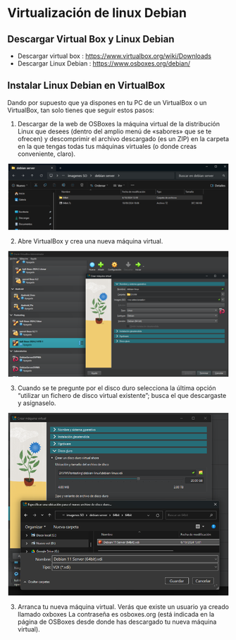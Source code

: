 # Virtualización de linux Debian 

## Descargar Virtual Box y Linux Debian
 - Descargar virtual box : https://www.virtualbox.org/wiki/Downloads
 - Descargar Linux Debian : https://www.osboxes.org/debian/

 ## Instalar Linux Debian en VirtualBox

  Dando por supuesto que ya dispones en tu PC de un VirtualBox o un VirtualBox, tan solo tienes que seguir estos pasos:

1. Descargar de la web de OSBoxes la máquina virtual de la distribución Linux que desees (dentro del amplio menú de «sabores» que se te ofrecen) y descomprimir el archivo descargado (es un ZIP) en la carpeta en la que tengas todas tus máquinas virtuales (o donde creas conveniente, claro).

<p align="center">
<img src="img/img01.png" width="500">
</p>


2. Abre VirtualBox y crea una nueva máquina virtual. 

<p align="center">
<img src="img/img02.png" width="500">
</p>


3. Cuando se te pregunte por el disco duro selecciona la última opción “utilizar un fichero de disco virtual existente”; busca el que descargaste y asígnaselo.

<p align="center">
<img src="img/img03.png" width="500">
</p>

3. Arranca tu nueva máquina virtual. Verás que existe un usuario ya creado llamado oxboxes La contraseña es osboxes.org (está indicada en la página de OSBoxes desde donde has descargado tu nueva máquina virtual).